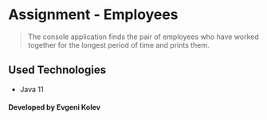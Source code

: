 
# Assignment - Employees

> The console application finds the pair of employees who have worked together for the longest period of time and prints them.

## Used Technologies
- Java 11
#### Developed by Evgeni Kolev